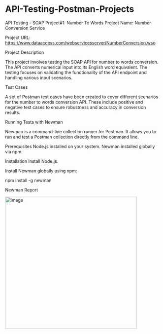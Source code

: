 # API-Testing-Postman-Projects
API Testing - SOAP Project#1: Number To Words
Project Name: Number Conversion Service

Project URL:
https://www.dataaccess.com/webservicesserver/NumberConversion.wso

Project Description

This project involves testing the SOAP API for number to words conversion. The API converts numerical input into its English word equivalent. The testing focuses on validating the functionality of the API endpoint and handling various input scenarios.

Test Cases

A set of Postman test cases have been created to cover different scenarios for the number to words conversion API. These include positive and negative test cases to ensure robustness and accuracy in conversion results.

Running Tests with Newman

Newman is a command-line collection runner for Postman. It allows you to run and test a Postman collection directly from the command line.

Prerequisites
Node.js installed on your system.
Newman installed globally via npm.

Installation
Install Node.js.

Install Newman globally using npm:

npm install -g newman

Newman Report


<img width="428" alt="image" src="https://github.com/user-attachments/assets/0c042a36-3185-4793-ba42-acc90225ebea">

